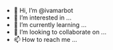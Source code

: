 - 👋 Hi, I’m @ivamarbot
- 👀 I’m interested in ...
- 🌱 I’m currently learning ...
- 💞️ I’m looking to collaborate on ...
- 📫 How to reach me ...

<!---
ivamarbot/ivamarbot is a ✨ special ✨ repository because its `README.md` (this file) appears on your GitHub profile.
You can click the Preview link to take a look at your changes.
--->
